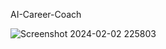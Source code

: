 AI-Career-Coach

![Screenshot 2024-02-02 225803](https://github.com/Aswinsrini/AI-career-coach/assets/93860076/4ff3e213-5a17-45f1-8ef5-95a0e9e06927)
